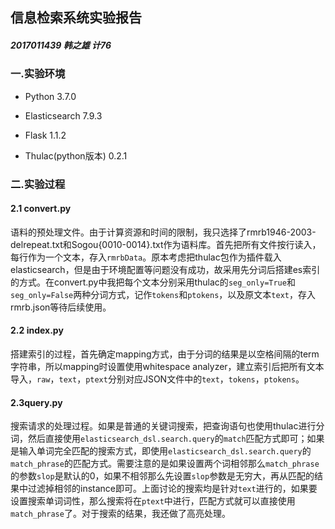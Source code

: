 ## 信息检索系统实验报告

##### 2017011439    韩之雄    计76

### 一.实验环境

- Python 3.7.0

- Elasticsearch 7.9.3
- Flask 1.1.2

- Thulac(python版本) 0.2.1

### 二.实验过程

#### 2.1 convert.py

语料的预处理文件。由于计算资源和时间的限制，我只选择了rmrb1946-2003-delrepeat.txt和Sogou{0010-0014}.txt作为语料库。首先把所有文件按行读入，每行作为一个文本，存入`rmrbData`。原本考虑把thulac包作为插件载入elasticsearch，但是由于环境配置等问题没有成功，故采用先分词后搭建es索引的方式。在convert.py中我把每个文本分别采用thulac的`seg_only=True`和`seg_only=False`两种分词方式，记作`tokens`和`ptokens`，以及原文本`text`，存入rmrb.json等待后续使用。

#### 2.2 index.py

搭建索引的过程，首先确定mapping方式，由于分词的结果是以空格间隔的term字符串，所以mapping时设置使用whitespace analyzer，建立索引后把所有文本导入，`raw`，`text`，`ptext`分别对应JSON文件中的`text`，`tokens`，`ptokens`。

#### 2.3query.py

搜索请求的处理过程。如果是普通的关键词搜索，把查询语句也使用thulac进行分词，然后直接使用`elasticsearch_dsl.search.query`的`match`匹配方式即可；如果是输入单词完全匹配的搜索方式，即使用`elasticsearch_dsl.search.query`的`match_phrase`的匹配方式。需要注意的是如果设置两个词相邻那么`match_phrase`的参数`slop`是默认的0，如果不相邻那么先设置`slop`参数是无穷大，再从匹配的结果中过滤掉相邻的instance即可。上面讨论的搜索均是针对`text`进行的，如果要设置搜索单词词性，那么搜索将在`ptext`中进行，匹配方式就可以直接使用`match_phrase`了。对于搜索的结果，我还做了高亮处理。

